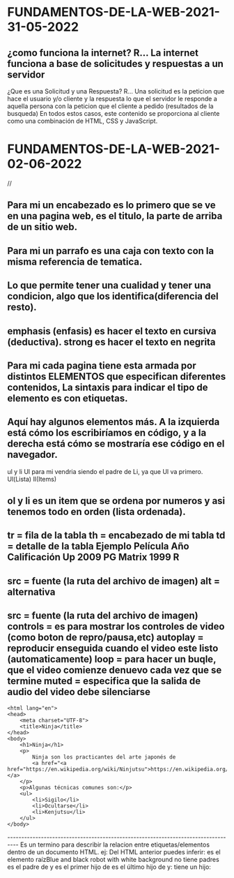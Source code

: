 # FUNDAMENTOS-DE-LA-WEB-2021- 31-05-2022
¿como funciona la internet?
R... La internet funciona a base de solicitudes y respuestas a un servidor
----------------------------------------------------------------------------------
¿Que es una Solicitud y una Respuesta?
R... Una solicitud es la peticion que hace el usuario y/o cliente y la respuesta lo que el servidor le responde a aquella persona con la peticion que el cliente a pedido (resultados de la busqueda) En todos estos casos, este contenido se proporciona al cliente como una combinación de HTML, CSS y JavaScript.
# FUNDAMENTOS-DE-LA-WEB-2021- 02-06-2022
// 
<!--Encabezados.html-->
Para mi un encabezado es lo primero que se ve en una pagina web, es el titulo, la parte de arriba de un sitio web.
----------------------------------------------------------------------------------
<!--Parrafos.html-->
Para mi un parrafo es una caja con texto con la misma referencia de tematica.
----------------------------------------------------------------------------------
<!--Vinculos.html-->
Lo que permite tener una cualidad y tener una condicion, algo que los identifica(diferencia del resto).
----------------------------------------------------------------------------------
<!--emphasis-strong.html-->
emphasis (enfasis) es hacer el texto en cursiva (deductiva).
strong es hacer el texto en negrita
----------------------------------------------------------------------------------
<!--sintaxis-->
Para mi cada pagina tiene esta armada por distintos ELEMENTOS que especifican diferentes contenidos, La sintaxis para indicar el tipo de elemento es con etiquetas.
----------------------------------------------------------------------------------
<!--listasytabla.html-->
Aquí hay algunos elementos más. A la izquierda está cómo los escribiríamos en código, y a la derecha está cómo se mostraría ese código en el navegador.
----------------------------------------------------------------------------------
<!--lista-desordenadas.html-->
ul y li
Ul para mi vendria siendo el padre de Li, ya que Ul va primero.
Ul(Lista)
lI(Items)
<!--listas-ordenadas.html-->
ol y li
es un item que se ordena por numeros y asi tenemos todo en orden (lista ordenada).
----------------------------------------------------------------------------------
<!--tablas-->
tr = fila de la tabla
th = encabezado de mi tabla
td = detalle de la tabla
Ejemplo
Película	Año	    Calificación
Up	        2009	   PG
Matrix	    1999	   R
----------------------------------------------------------------------------------
<!--imagenes-->
src = fuente (la ruta del archivo de imagen)
alt = alternativa
----------------------------------------------------------------------------------
<!--videos-->
src = fuente (la ruta del archivo de imagen)
controls = es para mostrar los controles de video (como boton de repro/pausa,etc)
autoplay = reproducir enseguida cuando el video este listo (automaticamente)
loop = para hacer un buqle, que el video comienze denuevo cada vez que se termine 
muted = especifica que la salida de audio del video debe silenciarse
----------------------------------------------------------------------------------
<!--quiz-elemental.html-->
<!DOCTYPE html>  
    <html lang="en">
    <head>
        <meta charset="UTF-8">
        <title>Ninja</title>
    </head>
    <body>
        <h1>Ninja</h1>
        <p>
            Ninja son los practicantes del arte japonés de 
            <a href="<a href="https://en.wikipedia.org/wiki/Ninjutsu">https://en.wikipedia.org/wiki/Ninjutsu</a>">ninjutsu.</a>
        </p>
        <p>Algunas técnicas comunes son:</p>
        <ul>
            <li>Sigilo</li>
            <li>Ocultarse</li>
            <li>Kenjutsu</li>
        </ul>
    </body>
</html>
----------------------------------------------------------------------------------
<!--PCS-->
Es un termino para describir la relacion entre etiquetas/elementos dentro de un documento HTML.
ej:
Del HTML anterior puedes inferir:
<html> es el elemento raízBlue and black robot with white background
<html> no tiene padres
<html> es el padre de <head> y <body>
<head> es el primer hijo de <html>
<body> es el último hijo de <html>
y:
<head> tiene un hijo: <title>
<title> tiene un contenido (texto):  "¡Hola, mundo!"
<body> tiene dos hijos: <h1> y <p>
<h1> tiene un contenido (texto): "Aquí hay una etiqueta de encabezado"
<p> tiene un contenido (texto): "Ahora, una etiqueta de párrafo"
<h1> y <p> son hermanos
<head> y <body> son hermanos
estos son un par de ejemplos.
----------------------------------------------------------------------------------
<!--formularios-->
ENTRADA DE TEXTO
type: texto
name: "first_name"
input: le indico que tipo de texto le mando
ej: <input type="text" name="first_name">
---------------------------------------------------------------------------------------
ENTRADA NUMERICA
type: "number" 
name: "age"
ej: <input type="number" name="age">
---------------------------------------------------------------------------------------
CONTRASEÑAS
type: "password"
name: "password
ej: <input type="password" name="password">
---------------------------------------------------------------------------------------
FECHA
type: "date"
name: "dob
ej: <input type="date" name="dob">
---------------------------------------------------------------------------------------
COLOR
type: "color"
name: "text_color"
<input type="color" name="text_color">
---------------------------------------------------------------------------------------
RADIO
La inclusión de los atributos "id" y "for" permite hacer clic en el texto de la etiqueta para cambiar las entradas.
<input type="radio" name="font" value="bold" id="bold">
<label for="bold"><strong>Negrita</strong></label>
<input type="radio" name="font" value="normal" id="normal">
<label for="normal">Normal</label>
---------------------------------------------------------------------------------------
CASILLA DE VERIFICACION
<input type="checkbox" name="accept" id="accept">
<label for="accept">Estoy de acuerdo</label>
AREA DE TEXTO 
<textarea name="comment" cols="20" rows="3"></textarea>
---------------------------------------------------------------------------------------
SELECCIONAR
<select name="snack">
    <option>Almonds</option>
    <option>Cheese and Crackers</option>
    <option>Pita and Hummus</option>
    <option>Pears</option>
</select>
---------------------------------------------------------------------------------------
UN FORMULARIO TIPICO
Los formularios suelen tener más etiquetas que solo las entradas. Por lo general, se usan con <label>, <divy> un botón 
(<input type="submit" value="Button Text" >) para enviar el formulario. No tenemos que preocuparnos demasiado por <action> o <method> todavía.  Se volverán importantes una vez que comencemos a trabajar con un servidor back-end.
---------------------------------------------------------------------------------------
<!--divs-->
El elemento div sirve para que creemos una division en nuestro codigo donde podemos agrupar etiquetas que tienen un proposito comun 

<form action="/process" method="post">
    <div>
        <label>Nombre: </label>
        <input type="text" name="name" 
        placeholder="Your name..." >
    </div>
    <div>
        <label>Email: </label>
        <input type="text" name="email" 
        placeholder="Your email..." >
    </div>
    <div>
        <input type="checkbox" name="offers" 
        id="offers" checked >
        <label for="offers">Me gustaría 
        recibir correos con ofertas.</label>
    </div>
    <input type="submit" value="Sign up" >
</form>
¡








